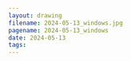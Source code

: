 ```yaml
---
layout: drawing
filename: 2024-05-13_windows.jpg
pagename: 2024-05-13_windows
date: 2024-05-13
tags:
---
```


